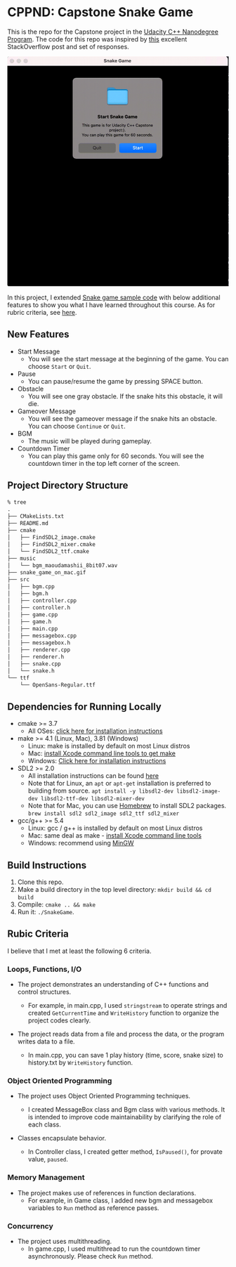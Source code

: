 # CPPND: Capstone Snake Game

This is the repo for the Capstone project in the [Udacity C++ Nanodegree Program](https://www.udacity.com/course/c-plus-plus-nanodegree--nd213). The code for this repo was inspired by [this](https://codereview.stackexchange.com/questions/212296/snake-game-in-c-with-sdl) excellent StackOverflow post and set of responses.

<img src="snake_game_on_mac.gif"/>

In this project, I extended [Snake game sample code](https://github.com/udacity/CppND-Capstone-Snake-Game) with below additional features to show you what I have learned throughout this course. As for rubric criteria, see [here](#rubric-criteria).

## New Features
- Start Message
  - You will see the start message at the beginning of the game. You can choose `Start` or `Quit`.
- Pause
  - You can pause/resume the game by pressing SPACE button.
- Obstacle
  - You will see one gray obstacle. If the snake hits this obstacle, it will die.
- Gameover Message
  - You will see the gameover message if the snake hits an obstacle. You can choose `Continue` or `Quit`.
- BGM
  - The music will be played during gameplay.
- Countdown Timer
  - You can play this game only for 60 seconds. You will see the countdown timer in the top left corner of the screen.

## Project Directory Structure

```
% tree
.
├── CMakeLists.txt
├── README.md
├── cmake
│   ├── FindSDL2_image.cmake
│   ├── FindSDL2_mixer.cmake
│   └── FindSDL2_ttf.cmake
├── music
│   └── bgm_maoudamashii_8bit07.wav
├── snake_game_on_mac.gif
├── src
│   ├── bgm.cpp
│   ├── bgm.h
│   ├── controller.cpp
│   ├── controller.h
│   ├── game.cpp
│   ├── game.h
│   ├── main.cpp
│   ├── messagebox.cpp
│   ├── messagebox.h
│   ├── renderer.cpp
│   ├── renderer.h
│   ├── snake.cpp
│   └── snake.h
└── ttf
    └── OpenSans-Regular.ttf
```

## Dependencies for Running Locally
* cmake >= 3.7
  * All OSes: [click here for installation instructions](https://cmake.org/install/)
* make >= 4.1 (Linux, Mac), 3.81 (Windows)
  * Linux: make is installed by default on most Linux distros
  * Mac: [install Xcode command line tools to get make](https://developer.apple.com/xcode/features/)
  * Windows: [Click here for installation instructions](http://gnuwin32.sourceforge.net/packages/make.htm)
* SDL2 >= 2.0
  * All installation instructions can be found [here](https://wiki.libsdl.org/Installation)
  * Note that for Linux, an `apt` or `apt-get` installation is preferred to building from source.
  `apt install -y libsdl2-dev libsdl2-image-dev libsdl2-ttf-dev libsdl2-mixer-dev`
  * Note that for Mac, you can use [Homebrew](https://brew.sh/) to install SDL2 packages.
  `brew install sdl2 sdl2_image sdl2_ttf sdl2_mixer`
* gcc/g++ >= 5.4
  * Linux: gcc / g++ is installed by default on most Linux distros
  * Mac: same deal as make - [install Xcode command line tools](https://developer.apple.com/xcode/features/)
  * Windows: recommend using [MinGW](http://www.mingw.org/)

## Build Instructions

1. Clone this repo.
2. Make a build directory in the top level directory: `mkdir build && cd build`
3. Compile: `cmake .. && make`
4. Run it: `./SnakeGame`.

## Rubic Criteria
I believe that I met at least the following 6 criteria.

### Loops, Functions, I/O
- The project demonstrates an understanding of C++ functions and control structures.
  - For example, in main.cpp, I used `stringstream` to operate strings and created `GetCurrentTime` and `WriteHistory` function to organize the project codes clearly.

- The project reads data from a file and process the data, or the program writes data to a file.
  - In main.cpp, you can save 1 play history (time, score, snake size) to history.txt by `WriteHistory` function.

### Object Oriented Programming
- The project uses Object Oriented Programming techniques.
  - I created MessageBox class and Bgm class with various methods. It is intended to improve code maintainability by clarifying the role of each class.

- Classes encapsulate behavior.
  - In Controller class, I created getter method, `IsPaused()`, for provate value, `paused`.

### Memory Management
- The project makes use of references in function declarations.
  - For example, in Game class, I added new bgm and messagebox variables to `Run` method as reference passes.

### Concurrency
- The project uses multithreading.
  - In game.cpp, I used multithread to run the countdown timer asynchronously. Please check `Run` method.